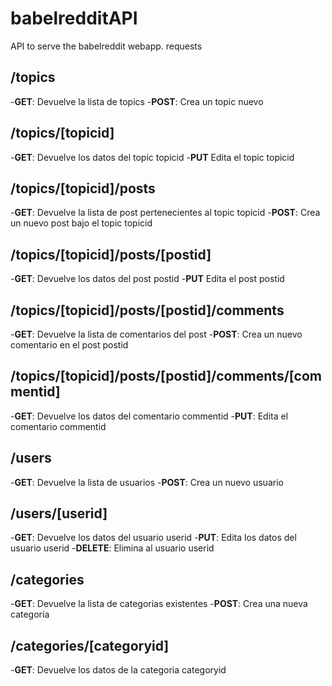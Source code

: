 # babelredditAPI
API to serve the babelreddit webapp. requests

## /topics
-**GET**: Devuelve la lista de topics
-**POST**: Crea un topic nuevo
## /topics/[topicid]
-**GET**: Devuelve los datos del topic topicid
-**PUT** Edita el topic topicid
## /topics/[topicid]/posts
-**GET**: Devuelve la lista de post pertenecientes al topic topicid
-**POST**: Crea un nuevo post bajo el topic topicid
## /topics/[topicid]/posts/[postid]
-**GET**: Devuelve los datos del post postid
-**PUT** Edita el post postid
## /topics/[topicid]/posts/[postid]/comments
-**GET**: Devuelve la lista de comentarios del post
-**POST**: Crea un nuevo comentario en el post postid
## /topics/[topicid]/posts/[postid]/comments/[commentid]
-**GET**: Devuelve los datos del comentario commentid
-**PUT**: Edita el comentario commentid
## /users
-**GET**: Devuelve la lista de usuarios
-**POST**: Crea un nuevo usuario
## /users/[userid]
-**GET**: Devuelve los datos del usuario userid
-**PUT**: Edita los datos del usuario userid
-**DELETE**: Elimina al usuario userid
## /categories
-**GET**: Devuelve la lista de categorias existentes
-**POST**: Crea una nueva categoría
## /categories/[categoryid]
-**GET**: Devuelve los datos de la categoria categoryid